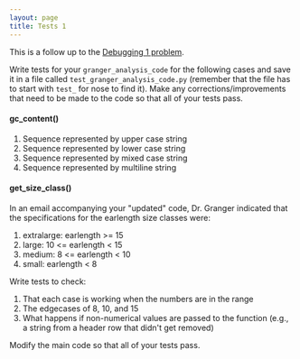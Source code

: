 ```yaml
---
layout: page
title: Tests 1
---
```


This is a follow up to the [Debugging 1 problem](/exercises/1-debugging-problem).

Write tests for your `granger_analysis_code` for the following cases and
save it in a file called `test_granger_analysis_code.py` (remember that
the file has to start with `test_` for nose to find it). Make any
corrections/improvements that need to be made to the code so that all of
your tests pass.

#### gc_content()

1.  Sequence represented by upper case string
2.  Sequence represented by lower case string
3.  Sequence represented by mixed case string
4.  Sequence represented by multiline string

#### get_size_class()

In an email accompanying your "updated" code, Dr. Granger indicated that
the specifications for the earlength size classes were:

1.  extralarge: earlength >= 15
2.  large: 10 <= earlength < 15
3.  medium: 8 <= earlength < 10
4.  small: earlength < 8

Write tests to check:

1.  That each case is working when the numbers are in the range
2.  The edgecases of 8, 10, and 15
3.  What happens if non-numerical values are passed to the function
    (e.g., a string from a header row that didn't get removed)

Modify the main code so that all of your tests pass.
